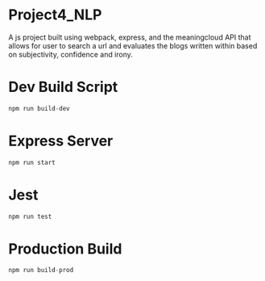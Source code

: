 # Project4_NLP

A js project built using webpack, express, and the meaningcloud API that allows for user to search a url and evaluates the blogs written within based on subjectivity, confidence and irony.

# Dev Build Script

```python
npm run build-dev
```

# Express Server

```python
npm run start
```

# Jest

```python
npm run test
```

# Production Build

```python
npm run build-prod
```
